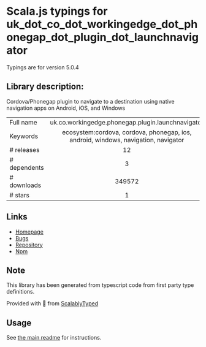 
# Scala.js typings for uk_dot_co_dot_workingedge_dot_phonegap_dot_plugin_dot_launchnavigator

Typings are for version 5.0.4

## Library description:
Cordova/Phonegap plugin to navigate to a destination using native navigation apps on Android, iOS, and Windows

|                    |                 |
| ------------------ | :-------------: |
| Full name          | uk.co.workingedge.phonegap.plugin.launchnavigator |
| Keywords           | ecosystem:cordova, cordova, phonegap, ios, android, windows, navigation, navigator |
| # releases         | 12 |
| # dependents       | 3 |
| # downloads        | 349572 |
| # stars            | 1 |

## Links
- [Homepage](https://github.com/dpa99c/phonegap-launch-navigator#readme)
- [Bugs](https://github.com/dpa99c/phonegap-launch-navigator/issues)
- [Repository](https://github.com/dpa99c/phonegap-launch-navigator)
- [Npm](https://www.npmjs.com/package/uk.co.workingedge.phonegap.plugin.launchnavigator)
    


## Note
This library has been generated from typescript code from first party type definitions.

Provided with :purple_heart: from [ScalablyTyped](https://github.com/oyvindberg/ScalablyTyped)

## Usage
See [the main readme](../../readme.md) for instructions.


